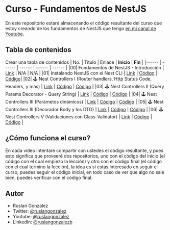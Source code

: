 # Curso - Fundamentos de NestJS

En este repositorio estaré almacenando el código resultante del curso que estoy creando de los fundamentos de NestJS que tengo [en mi canal de Youtube](https://www.youtube.com/channel/UC49h2NncQZ83Hl5GiBh9mGw).

## Tabla de contenidos

Crear una tabla de contenidos
| No. | Título | Enlace | **Inicio** | **Fin** |
|------ | ------ | ------ | ------ | ------ |
|00| Fundamentos de NestJS - Introducción | [Link](https://youtu.be/Ij8yQJ0YS0A) | N/A | N/A |
|01| Instalando NestJS con el Nest CLI | [Link](https://youtu.be/z1k3KNyZpKI) | [Código](./01-nest-fundamentos-INICIO) | [Código](./01-nest-fundamentos-FINAL)|
|02| 🕹 Nest Controllers I (Router handlers, Http Status Code, Headers, y más) | [Link](https://youtu.be/r-UQMsAluok) | [Código](./02-nest-fundamentos-INICIO) | [Código](./02-nest-fundamentos-FINAL) |
|03| 🕹 Nest Controllers II (Query Params Decorator - Query String) | [Link](https://youtu.be/OB5Wr92FqAY) | [Código](./03-nest-fundamentos-INICIO) | [Código](./03-nest-fundamentos-FINAL) |
|04| 🕹 Nest Controllers III (Parámetos dinámicos) | [Link](https://youtu.be/L4tQt4AZDrw) | [Código](./04-nest-fundamentos-INICIO) | [Código](./04-nest-fundamentos-FINAL) |
|05| 🕹 Nest Controllers III (Decorador Body y los DTO) | [Link](https://youtu.be/9IFYKuyBm4A) | [Código](./05-nest-fundamentos-INICIO) | [Código](./05-nest-fundamentos-FINAL) |
|06| 🕹 Nest Controllers V (Validaciones con Class-Validator) | [Link](https://youtu.be/KnhIPYRC234) | [Código](./06-nest-fundamentos-INICIO) | [Código](./06-nest-fundamentos-FINAL) |

## ¿Cómo funciona el curso?

En cada vídeo intentaré compartir con ustedes el código resultante, y pues esto significa que proveeré dos repositorios, uno con el código del inicio (el código con el cual empiezo la lección) y otro con el código final (el código con el cual termino la lección), la idea es si estas interesado en seguir el curso, puedes seguir el código inicial, en todo caso de ver que algo no sale bien, puedes verificar con el código final.

## Autor

- Ruslan Gonzalez
- Twitter: [@ruslangonzalez](https://twitter.com/ruslangonzalez)
- Youtube: [@ruslangonzalez](https://www.youtube.com/channel/UC49h2NncQZ83Hl5GiBh9mGw)
- LinkedIn: [@ruslangonzalezb](https://www.linkedin.com/in/ruslangonzalezb/)
